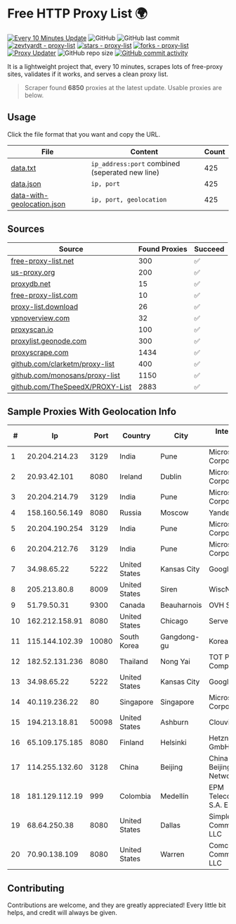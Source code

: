 
# Free HTTP Proxy List 🌍

[![Every 10 Minutes Update](https://github.com/mertguvencli/http-proxy-list/actions/workflows/main.yml/badge.svg?branch=main)](https://github.com/mertguvencli/http-proxy-list/actions/workflows/main.yml)
![GitHub](https://img.shields.io/github/license/mertguvencli/http-proxy-list)
![GitHub last commit](https://img.shields.io/github/last-commit/mertguvencli/http-proxy-list)
[![zevtyardt - proxy-list](https://img.shields.io/static/v1?label=zevtyardt&message=proxy-list&color=blue&logo=github)](https://github.com/zevtyardt/proxy-list "Go to GitHub repo")
[![stars - proxy-list](https://img.shields.io/github/stars/zevtyardt/proxy-list?style=social)](https://github.com/zevtyardt/proxy-list)
[![forks - proxy-list](https://img.shields.io/github/forks/zevtyardt/proxy-list?style=social)](https://github.com/zevtyardt/proxy-list)
[![Proxy Updater](https://github.com/zevtyardt/proxy-list/workflows/Proxy%20Updater/badge.svg)](https://github.com/zevtyardt/proxy-list/actions?query=workflow:"Proxy+Updater")
![GitHub repo size](https://img.shields.io/github/repo-size/zevtyardt/proxy-list)
[![GitHub commit activity](https://img.shields.io/github/commit-activity/m/zevtyardt/proxy-list?logo=commits)](https://github.com/zevtyardt/proxy-list/commits/main)

It is a lightweight project that, every 10 minutes, scrapes lots of free-proxy sites, validates if it works, and serves a clean proxy list.

> Scraper found **6850** proxies at the latest update. Usable proxies are below.

## Usage

Click the file format that you want and copy the URL.

|File|Content|Count|
|----|-------|-----|
|[data.txt](https://raw.githubusercontent.com/mertguvencli/http-proxy-list/main/proxy-list/data.txt)|`ip_address:port` combined (seperated new line)|425|
|[data.json](https://raw.githubusercontent.com/mertguvencli/http-proxy-list/main/proxy-list/data.json)|`ip, port`|425|
|[data-with-geolocation.json](https://raw.githubusercontent.com/mertguvencli/http-proxy-list/main/proxy-list/data-with-geolocation.json)|`ip, port, geolocation`|425|

## Sources

|Source|Found Proxies|Succeed|
|------|-------------|-------|
|[free-proxy-list.net](https://free-proxy-list.net)|300|✅|
|[us-proxy.org](https://www.us-proxy.org)|200|✅|
|[proxydb.net](http://proxydb.net)|15|✅|
|[free-proxy-list.com](https://free-proxy-list.com/?page=&port=&type%5B%5D=http&type%5B%5D=https&up_time=0&search=Search)|10|✅|
|[proxy-list.download](https://www.proxy-list.download/HTTP)|26|✅|
|[vpnoverview.com](https://vpnoverview.com/privacy/anonymous-browsing/free-proxy-servers)|32|✅|
|[proxyscan.io](https://www.proxyscan.io)|100|✅|
|[proxylist.geonode.com](https://proxylist.geonode.com/api/proxy-list?limit=300&page=1&sort_by=lastChecked&sort_type=desc&protocols=http,https)|300|✅|
|[proxyscrape.com](https://api.proxyscrape.com/v2/?request=displayproxies&protocol=http&timeout=10000&country=all&ssl=all&anonymity=all)|1434|✅|
|[github.com/clarketm/proxy-list](https://raw.githubusercontent.com/clarketm/proxy-list/master/proxy-list-raw.txt)|400|✅|
|[github.com/monosans/proxy-list](https://raw.githubusercontent.com/monosans/proxy-list/main/proxies/http.txt)|1150|✅|
|[github.com/TheSpeedX/PROXY-List](https://raw.githubusercontent.com/TheSpeedX/PROXY-List/master/http.txt)|2883|✅|


## Sample Proxies With Geolocation Info

|#|Ip|Port|Country|City|Internet Service Provider|
|-|--|----|-------|----|-------------------------|
|1|20.204.214.23|3129|India|Pune|Microsoft Corporation|
|2|20.93.42.101|8080|Ireland|Dublin|Microsoft Corporation|
|3|20.204.214.79|3129|India|Pune|Microsoft Corporation|
|4|158.160.56.149|8080|Russia|Moscow|Yandex.Cloud LLC|
|5|20.204.190.254|3129|India|Pune|Microsoft Corporation|
|6|20.204.212.76|3129|India|Pune|Microsoft Corporation|
|7|34.98.65.22|5222|United States|Kansas City|Google LLC|
|8|205.213.80.8|8009|United States|Siren|WiscNet|
|9|51.79.50.31|9300|Canada|Beauharnois|OVH SAS|
|10|162.212.158.91|8080|United States|Chicago|ServerCheap INC|
|11|115.144.102.39|10080|South Korea|Gangdong-gu|Korea Telecom|
|12|182.52.131.236|8080|Thailand|Nong Yai|TOT Public Company Limited|
|13|34.98.65.22|5222|United States|Kansas City|Google LLC|
|14|40.119.236.22|80|Singapore|Singapore|Microsoft Corporation|
|15|194.213.18.81|50098|United States|Ashburn|Clouvider Limited|
|16|65.109.175.185|8080|Finland|Helsinki|Hetzner Online GmbH|
|17|114.255.132.60|3128|China|Beijing|China Unicom Beijing Province Network|
|18|181.129.112.19|999|Colombia|Medellín|EPM Telecomunicaciones S.A. E.S.P.|
|19|68.64.250.38|8080|United States|Dallas|SimpleFiber Communications LLC|
|20|70.90.138.109|8080|United States|Warren|Comcast Cable Communications, LLC|



## Contributing

Contributions are welcome, and they are greatly appreciated! Every
little bit helps, and credit will always be given.

